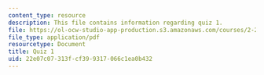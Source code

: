 ```yaml
---
content_type: resource
description: This file contains information regarding quiz 1.
file: https://ol-ocw-studio-app-production.s3.amazonaws.com/courses/2-29-numerical-fluid-mechanics-spring-2015/22e07c07313fcf399317066c1ea0b432_MIT2_29S15_Quiz1.pdf
file_type: application/pdf
resourcetype: Document
title: Quiz 1
uid: 22e07c07-313f-cf39-9317-066c1ea0b432
---
```

